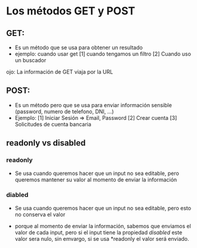 # Los métodos GET y POST

## GET:
- Es un método que se usa para obtener un resultado
- ejemplo: cuando usar get
[1] cuando tengamos un filtro
[2] Cuando uso un buscador

ojo: La información de GET viaja por la URL

## POST:
- Es un método pero que se usa para enviar información sensible (password, numero de telefono, DNI, ...)
- Ejemplo:
[1] Iniciar Sesión => Email, Password
[2] Crear cuenta
[3] Solicitudes de cuenta bancaria

## readonly vs disabled

### readonly

- Se usa cuando queremos hacer que un input no sea editable, pero queremos mantener su valor al momento de enviar la información

### diabled
- Se usa cuando queremos hacer que un input no sea editable, pero esto no conserva el valor

* porque al momento de enviar la información, sabemos que enviamos el valor de cada input, pero si el input tiene la propiedad *disabled* este valor sera nulo, sin emvargo, si se usa *readonly el valor será enviado.